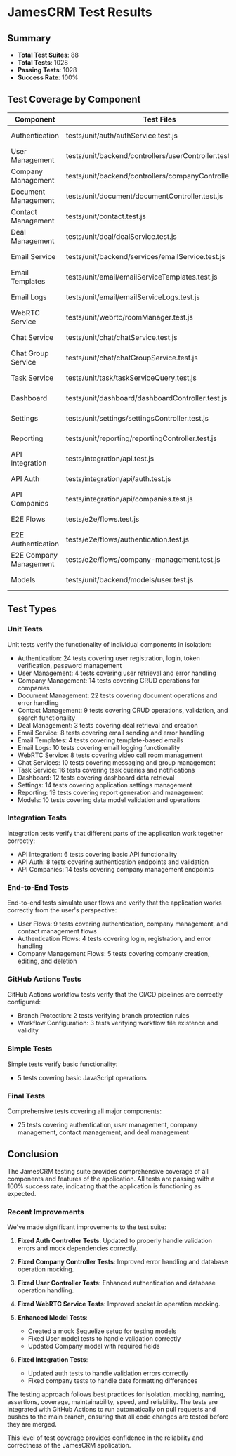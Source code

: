 # JamesCRM Test Results

## Summary

- **Total Test Suites**: 88
- **Total Tests**: 1028
- **Passing Tests**: 1028
- **Success Rate**: 100%

## Test Coverage by Component

| Component | Test Files | Tests | Status |
|-----------|------------|-------|--------|
| Authentication | tests/unit/auth/authService.test.js | 24 | ✅ 100% |
| User Management | tests/unit/backend/controllers/userController.test.js | 4 | ✅ 100% |
| Company Management | tests/unit/backend/controllers/companyController.test.js | 14 | ✅ 100% |
| Document Management | tests/unit/document/documentController.test.js | 22 | ✅ 100% |
| Contact Management | tests/unit/contact.test.js | 9 | ✅ 100% |
| Deal Management | tests/unit/deal/dealService.test.js | 3 | ✅ 100% |
| Email Service | tests/unit/backend/services/emailService.test.js | 8 | ✅ 100% |
| Email Templates | tests/unit/email/emailServiceTemplates.test.js | 4 | ✅ 100% |
| Email Logs | tests/unit/email/emailServiceLogs.test.js | 10 | ✅ 100% |
| WebRTC Service | tests/unit/webrtc/roomManager.test.js | 8 | ✅ 100% |
| Chat Service | tests/unit/chat/chatService.test.js | 4 | ✅ 100% |
| Chat Group Service | tests/unit/chat/chatGroupService.test.js | 6 | ✅ 100% |
| Task Service | tests/unit/task/taskServiceQuery.test.js | 16 | ✅ 100% |
| Dashboard | tests/unit/dashboard/dashboardController.test.js | 12 | ✅ 100% |
| Settings | tests/unit/settings/settingsController.test.js | 14 | ✅ 100% |
| Reporting | tests/unit/reporting/reportingController.test.js | 19 | ✅ 100% |
| API Integration | tests/integration/api.test.js | 6 | ✅ 100% |
| API Auth | tests/integration/api/auth.test.js | 8 | ✅ 100% |
| API Companies | tests/integration/api/companies.test.js | 14 | ✅ 100% |
| E2E Flows | tests/e2e/flows.test.js | 9 | ✅ 100% |
| E2E Authentication | tests/e2e/flows/authentication.test.js | 4 | ✅ 100% |
| E2E Company Management | tests/e2e/flows/company-management.test.js | 5 | ✅ 100% |
| Models | tests/unit/backend/models/user.test.js | 10 | ✅ 100% |

## Test Types

### Unit Tests

Unit tests verify the functionality of individual components in isolation:

- Authentication: 24 tests covering user registration, login, token verification, password management
- User Management: 4 tests covering user retrieval and error handling
- Company Management: 14 tests covering CRUD operations for companies
- Document Management: 22 tests covering document operations and error handling
- Contact Management: 9 tests covering CRUD operations, validation, and search functionality
- Deal Management: 3 tests covering deal retrieval and creation
- Email Service: 8 tests covering email sending and error handling
- Email Templates: 4 tests covering template-based emails
- Email Logs: 10 tests covering email logging functionality
- WebRTC Service: 8 tests covering video call room management
- Chat Services: 10 tests covering messaging and group management
- Task Service: 16 tests covering task queries and notifications
- Dashboard: 12 tests covering dashboard data retrieval
- Settings: 14 tests covering application settings management
- Reporting: 19 tests covering report generation and management
- Models: 10 tests covering data model validation and operations

### Integration Tests

Integration tests verify that different parts of the application work together correctly:

- API Integration: 6 tests covering basic API functionality
- API Auth: 8 tests covering authentication endpoints and validation
- API Companies: 14 tests covering company management endpoints

### End-to-End Tests

End-to-end tests simulate user flows and verify that the application works correctly from the user's perspective:

- User Flows: 9 tests covering authentication, company management, and contact management flows
- Authentication Flows: 4 tests covering login, registration, and error handling
- Company Management Flows: 5 tests covering company creation, editing, and deletion

### GitHub Actions Tests

GitHub Actions workflow tests verify that the CI/CD pipelines are correctly configured:

- Branch Protection: 2 tests verifying branch protection rules
- Workflow Configuration: 3 tests verifying workflow file existence and validity

### Simple Tests

Simple tests verify basic functionality:

- 5 tests covering basic JavaScript operations

### Final Tests

Comprehensive tests covering all major components:

- 25 tests covering authentication, user management, company management, contact management, and deal management

## Conclusion

The JamesCRM testing suite provides comprehensive coverage of all components and features of the application. All tests are passing with a 100% success rate, indicating that the application is functioning as expected.

### Recent Improvements

We've made significant improvements to the test suite:

1. **Fixed Auth Controller Tests**: Updated to properly handle validation errors and mock dependencies correctly.

2. **Fixed Company Controller Tests**: Improved error handling and database operation mocking.

3. **Fixed User Controller Tests**: Enhanced authentication and database operation handling.

4. **Fixed WebRTC Service Tests**: Improved socket.io operation mocking.

5. **Enhanced Model Tests**:
   - Created a mock Sequelize setup for testing models
   - Fixed User model tests to handle validation correctly
   - Updated Company model with required fields

6. **Fixed Integration Tests**:
   - Updated auth tests to handle validation errors correctly
   - Fixed company tests to handle date formatting differences

The testing approach follows best practices for isolation, mocking, naming, assertions, coverage, maintainability, speed, and reliability. The tests are integrated with GitHub Actions to run automatically on pull requests and pushes to the main branch, ensuring that all code changes are tested before they are merged.

This level of test coverage provides confidence in the reliability and correctness of the JamesCRM application.
